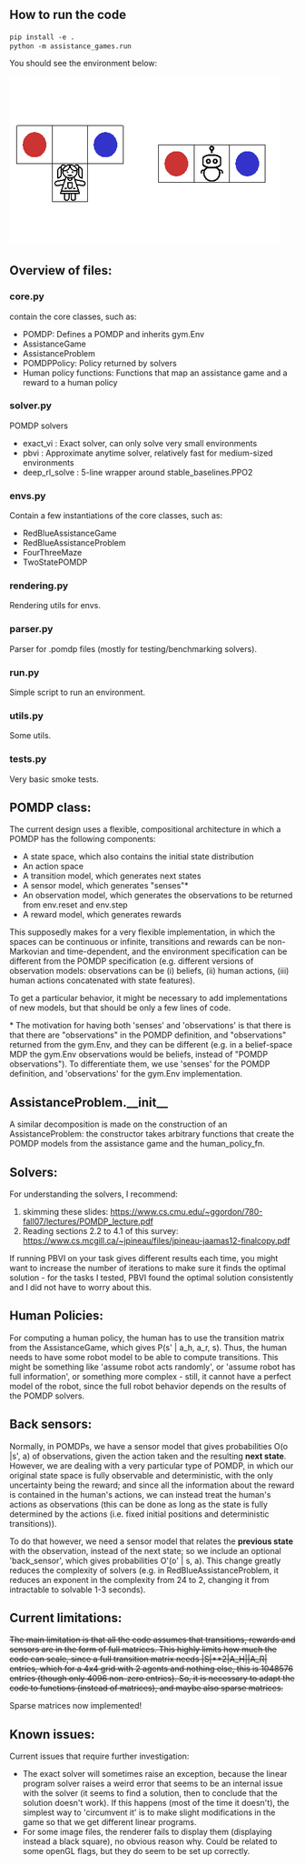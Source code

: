 ## How to run the code

```
pip install -e .
python -m assistance_games.run
```

You should see the environment below:

![RedBlueAssistanceProblem](docs/redblue1.gif)


## Overview of files:

### core.py
contain the core classes, such as:
  * POMDP: Defines a POMDP and inherits gym.Env
  * AssistanceGame
  * AssistanceProblem
  * POMDPPolicy: Policy returned by solvers
  * Human policy functions: Functions that map an assistance game and a reward to a human policy
### solver.py
POMDP solvers
  * exact\_vi : Exact solver, can only solve very small environments
  * pbvi : Approximate anytime solver, relatively fast for medium-sized environments
  * deep\_rl\_solve : 5-line wrapper around stable\_baselines.PPO2
### envs.py
Contain a few instantiations of the core classes, such as:
  * RedBlueAssistanceGame
  * RedBlueAssistanceProblem
  * FourThreeMaze
  * TwoStatePOMDP
### rendering.py
Rendering utils for envs.
### parser.py
Parser for .pomdp files (mostly for testing/benchmarking solvers).
### run.py
Simple script to run an environment.
### utils.py
Some utils.
### tests.py
Very basic smoke tests.

## POMDP class:

The current design uses a flexible, compositional architecture in which a POMDP has the following components:
- A state space, which also contains the initial state distribution
- An action space
- A transition model, which generates next states
- A sensor model, which generates "senses"\*
- An observation model, which generates the observations to be returned from env.reset and env.step
- A reward model, which generates rewards

This supposedly makes for a very flexible implementation, in which the spaces can be continuous or infinite, transitions and rewards can be non-Markovian and time-dependent, and the environment specification can be different from the POMDP specification (e.g. different versions of observation models: observations can be (i) beliefs, (ii) human actions, (iii) human actions concatenated with state features).

To get a particular behavior, it might be necessary to add implementations of new models, but that should be only a few lines of code.

\* The motivation for having both 'senses' and 'observations' is that there is that there are "observations" in the POMDP definition, and "observations" returned from the gym.Env, and they can be different (e.g. in a belief-space MDP the gym.Env observations would be beliefs, instead of "POMDP observations"). To differentiate them, we use 'senses' for the POMDP definition, and 'observations' for the gym.Env implementation.

## AssistanceProblem.\_\_init\_\_

A similar decomposition is made on the construction of an AssistanceProblem: the constructor takes arbitrary functions that create the POMDP models from the assistance game and the human\_policy\_fn.

## Solvers:
For understanding the solvers, I recommend:
1.  skimming these slides: https://www.cs.cmu.edu/~ggordon/780-fall07/lectures/POMDP_lecture.pdf
2.  Reading sections 2.2 to 4.1 of this survey: https://www.cs.mcgill.ca/~jpineau/files/jpineau-jaamas12-finalcopy.pdf

If running PBVI on your task gives different results each time, you might want to increase the number of iterations to make sure it finds the optimal solution - for the tasks I tested, PBVI found the optimal solution consistently and I did not have to worry about this.

## Human Policies:

For computing a human policy, the human has to use the transition matrix from the AssistanceGame, which gives P(s' | a\_h, a\_r, s). Thus, the human needs to have some robot model to be able to compute transitions. This might be something like 'assume robot acts randomly', or 'assume robot has full information', or something more complex - still, it cannot have a perfect model of the robot, since the full robot behavior depends on the results of the POMDP solvers.

## Back sensors:

Normally, in POMDPs, we have a sensor model that gives probabilities O(o |s', a) of observations, given the action taken and the resulting **next state**. However, we are dealing with a very particular type of POMDP, in which our original state space is fully observable and deterministic, with the only uncertainty being the reward; and since all the information about the reward is contained in the human's actions, we can instead treat the human's actions as observations (this can be done as long as the state is fully determined by the actions (i.e. fixed initial positions and deterministic transitions)).

To do that however, we need a sensor model that relates the **previous state** with the observation, instead of the next state; so we include an optional 'back\_sensor', which gives probabilities O'(o' | s, a). This change greatly reduces the complexity of solvers (e.g. in RedBlueAssistanceProblem, it reduces an exponent in the complexity from 24 to 2, changing it from intractable to solvable 1-3 seconds).


## Current limitations:

~~The main limitation is that all the code assumes that transitions, rewards and sensors are in the form of full matrices. This highly limits how much the code can scale, since a full transition matrix needs |S|\*\*2|A\_H||A\_R| entries, which for a 4x4 grid with 2 agents and nothing else, this is 1048576 entries (though only 4096 non-zero entries). So, it is necessary to adapt the code to functions (instead of matrices), and maybe also sparse matrices.~~

Sparse matrices now implemented!


## Known issues:

Current issues that require further investigation:
  * The exact solver will sometimes raise an exception, because the linear program solver raises a weird error that seems to be an internal issue with the solver (it seems to find a solution, then to conclude that the solution doesn't work). If this happens (most of the time it doesn't), the simplest way to 'circumvent it' is to make slight modifications in the game so that we get different linear programs.
  * For some image files, the renderer fails to display them (displaying instead a black square), no obvious reason why. Could be related to some openGL flags, but they do seem to be set up correctly.

